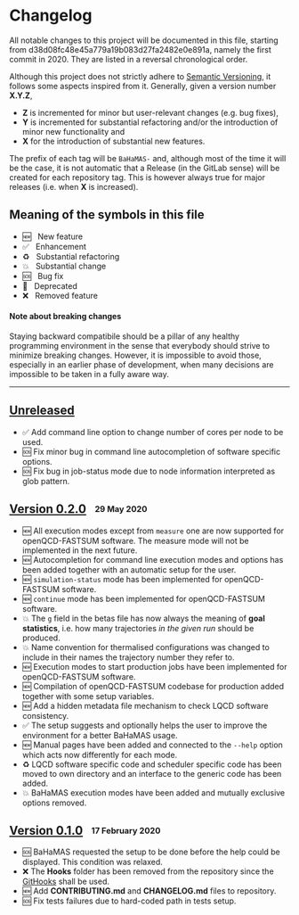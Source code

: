 # Changelog

All notable changes to this project will be documented in this file, starting from d38d08fc48e45a779a19b083d27fa2482e0e891a, namely the first commit in 2020.
They are listed in a reversal chronological order.

Although this project does not strictly adhere to [Semantic Versioning](https://semver.org/spec/v2.0.0.html), it follows some aspects inspired from it.
Generally, given a version number **X.Y.Z**,

* **Z** is incremented for minor but user-relevant changes (e.g. bug fixes),
* **Y** is incremented for substantial refactoring and/or the introduction of minor new functionality and
* **X** for the introduction of substantial new features.

The prefix of each tag will be `BaHaMAS-` and, although most of the time it will be the case, it is not automatic that a Release (in the GitLab sense) will be created for each repository tag.
This is however always true for major releases (i.e. when **X** is increased).

## Meaning of the symbols in this file

* :new:              &nbsp; New feature
* :white_check_mark: &nbsp; Enhancement
* :recycle:          &nbsp; Substantial refactoring
* :boom:             &nbsp; Substantial change
* :sos:              &nbsp; Bug fix
* :no_entry_sign:    &nbsp; Deprecated
* :x:                &nbsp; Removed feature

#### Note about breaking changes

Staying backward compatibile should be a pillar of any healthy programming environment in the sense that everybody should strive to minimize breaking changes.
However, it is impossible to avoid those, especially in an earlier phase of development, when many decisions are impossible to be taken in a fully aware way.

---

## [Unreleased]

* :white_check_mark: Add command line option to change number of cores per node to be used.
* :sos: Fix minor bug in command line autocompletion of software specific options.
* :sos: Fix bug in job-status mode due to node information interpreted as glob pattern.

## [Version 0.2.0] &ensp;<sub><sup>29 May 2020</sup></sub>

* :new: All execution modes except from `measure` one are now supported for openQCD-FASTSUM software. The measure mode will not be implemented in the next future.
* :new: Autocompletion for command line execution modes and options has been added together with an automatic setup for the user.
* :new: `simulation-status` mode has been implemented for openQCD-FASTSUM software.
* :new: `continue` mode has been implemented for openQCD-FASTSUM software.
* :boom: The `g` field in the betas file has now always the meaning of **goal statistics**, i.e. how many trajectories *in the given run* should be produced.
* :boom: Name convention for thermalised configurations was changed to include in their names the trajectory number they refer to.
* :new: Execution modes to start production jobs have been implemented for openQCD-FASTSUM software.
* :new: Compilation of openQCD-FASTSUM codebase for production added together with some setup variables.
* :new: Add a hidden metadata file mechanism to check LQCD software consistency.
* :white_check_mark: The setup suggests and optionally helps the user to improve the environment for a better BaHaMAS usage.
* :new: Manual pages have been added and connected to the `--help` option which acts now differently for each mode.
* :recycle: LQCD software specific code and scheduler specific code has been moved to own directory and an interface to the generic code has been added.
* :boom: BaHaMAS execution modes have been added and mutually exclusive options removed.

## [Version 0.1.0] &ensp;<sub><sup>17 February 2020</sup></sub>

* :sos: BaHaMAS requested the setup to be done before the help could be displayed. This condition was relaxed.
* :x: The **Hooks** folder has been removed from the repository since the [GitHooks](https://github.com/AxelKrypton/GitHooks) shall be used.
* :new: Add **CONTRIBUTING.md** and **CHANGELOG.md** files to repository.
* :sos: Fix tests failures due to hard-coded path in tests setup.


[Unreleased]: https://gitlab.itp.uni-frankfurt.de/lattice-qcd/ag-philipsen/BaHaMAS/compare/BaHaMAS-0.2.0...develop
[Version 0.2.0]: https://gitlab.itp.uni-frankfurt.de/lattice-qcd/ag-philipsen/BaHaMAS/-/releases/BaHaMAS-0.2.0
[Version 0.1.0]: https://gitlab.itp.uni-frankfurt.de/lattice-qcd/ag-philipsen/BaHaMAS/-/releases/BaHaMAS-0.1.0
